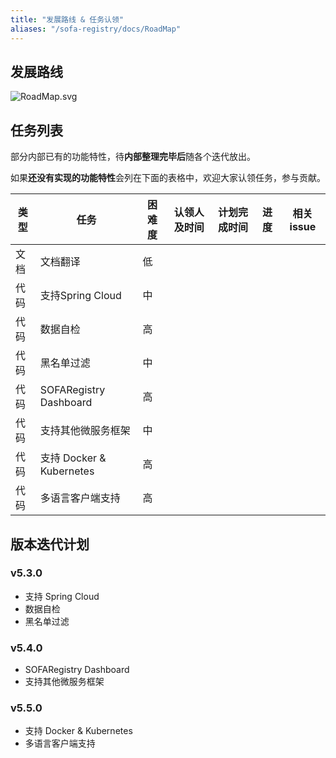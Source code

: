 ```yaml
---
title: "发展路线 & 任务认领"
aliases: "/sofa-registry/docs/RoadMap"
---
```


## 发展路线

![RoadMap.svg](https://gw.alipayobjects.com/zos/basement_prod/bcfb5589-d1a0-45d6-a2ce-289c476311f5.svg)

## 任务列表

部分内部已有的功能特性，待**内部整理完毕后**随各个迭代放出。

如果**还没有实现的功能特性**会列在下面的表格中，欢迎大家认领任务，参与贡献。

| 类型 | 任务 | 困难度 | 认领人及时间 | 计划完成时间 | 进度 | 相关issue |
| --- | --- | --- | --- | --- | --- | --- |
| 文档 | 文档翻译 | 低 |  |  |  |  |
| 代码 | 支持Spring Cloud | 中 |  |  |  |  |
| 代码 | 数据自检 | 高 |  |  |  |  |
| 代码 | 黑名单过滤 | 中 |  |  |  |  |
| 代码 | SOFARegistry Dashboard | 高 |  |  |  |  |
| 代码 | 支持其他微服务框架 | 中 |  |  |  |  |
| 代码 | 支持 Docker & Kubernetes | 高 |  |  |  |  |
| 代码 | 多语言客户端支持 | 高 |  |  |  |  |

## 版本迭代计划

### v5.3.0

* 支持 Spring Cloud
* 数据自检
* 黑名单过滤

### v5.4.0

* SOFARegistry Dashboard
* 支持其他微服务框架

### v5.5.0

* 支持 Docker & Kubernetes
* 多语言客户端支持
